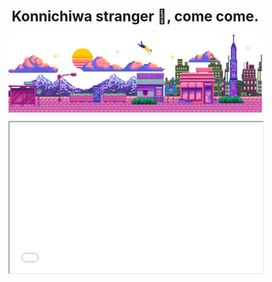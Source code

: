 <h1 align="center">Konnichiwa stranger 🍵, come come.</h1>
<p align="center">
  <img src="assets/header_label_bg.gif" alt="header_label_bg">
</p>

<div>
  <iframe src="assets/greeting.html" width="100%" height="300px" scrolling="no"></iframe>
</div>







<!--
**visutthi-tiravisit/visutthi-tiravisit** is a ✨ _special_ ✨ repository because its `README.md` (this file) appears on your GitHub profile.

Here are some ideas to get you started:

- 🔭 I’m currently working on ...
- 🌱 I’m currently learning ...
- 👯 I’m looking to collaborate on ...
- 🤔 I’m looking for help with ...
- 💬 Ask me about ...
- 📫 How to reach me: ...
- 😄 Pronouns: ...
- ⚡ Fun fact: ...
-->
